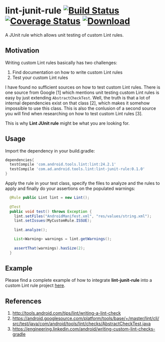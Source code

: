 # lint-junit-rule [![Build Status](https://travis-ci.org/a11n/lint-junit-rule.svg)](https://travis-ci.org/a11n/lint-junit-rule) [![Coverage Status](https://coveralls.io/repos/a11n/lint-junit-rule/badge.svg)](https://coveralls.io/r/a11n/lint-junit-rule) [ ![Download](https://api.bintray.com/packages/a11n/maven/com.ad.android.tools.lint/images/download.svg) ](https://bintray.com/a11n/maven/com.ad.android.tools.lint/_latestVersion)
A JUnit rule which allows unit testing of custom Lint rules.

## Motivation
Writing custom Lint rules basically has two challenges:

1. Find documentation on how to write custom Lint rules
2. Test your custom Lint rules

I have found no sufficient sources on how to test custom Lint rules. There is one source from Google [1] which mentions unit testing custom Lint rules is easy by just extending `AbstractCheckTest`. Well, the truth is that a lot of internal dependencies exist on that class [2], which makes it somehow impossible to use this class. This is also the conlusion of a second source you will find when researching on how to test custom Lint rules [3].

This is why **Lint JUnit rule** might be what you are looking for.

## Usage
Import the dependency in your build.gradle:
```groovy
dependencies{
  testCompile 'com.android.tools.lint:lint:24.2.1'
  testCompile 'com.ad.android.tools.lint:lint-junit-rule:0.1.0'
}
```
Apply the rule in your test class, specify the files to analyze and the rules to apply and finally do your assertions on the populated warnings:
```java
  @Rule public Lint lint = new Lint();
   
  @Test
  public void test() throws Exception {
    lint.setFiles("AndroidManifest.xml", "res/values/string.xml");
    lint.setIssues(MyCustomRule.ISSUE);
    
    lint.analyze();

    List<Warning> warnings = lint.getWarnings();
    
    assertThat(warnings).hasSize(2);
  }
```
## Example
Please find a complete example of how to integrate **lint-junit-rule** into a custom Lint rule project [here](https://github.com/a11n/AndroidLintPlaceholderCheck).

## References
1. http://tools.android.com/tips/lint/writing-a-lint-check
2. https://android.googlesource.com/platform/tools/base/+/master/lint/cli/src/test/java/com/android/tools/lint/checks/AbstractCheckTest.java
3. https://engineering.linkedin.com/android/writing-custom-lint-checks-gradle
